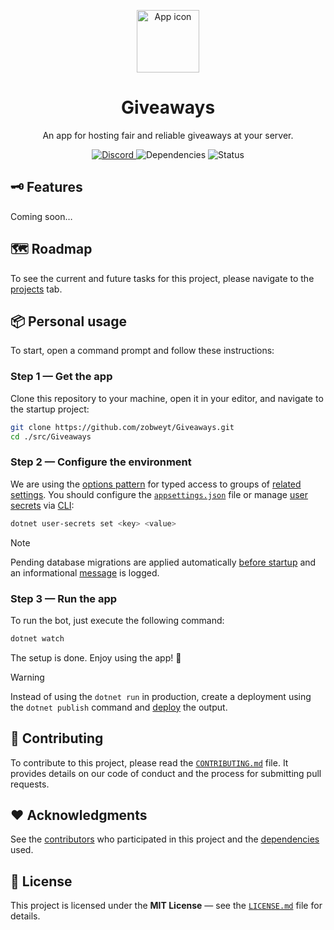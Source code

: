 <p align="center">
  <a href="https://github.com/discord-net/Discord.Net">
    <img width="100" src="https://github.com/zobweyt/Giveaways/assets/98274273/94c82d8b-3593-4401-acb9-b791cf849761" alt="App icon" />
  </a>
</p>

<h1 align="center">
  Giveaways
</h1>

<p align="center">
  An app for hosting fair and reliable giveaways at your server.
</p>

<p align="center">
  <a href="https://discord.com/invite/aAn3KkaJzM">
    <img src="https://img.shields.io/discord/925862084573552642" alt="Discord" />
  </a>
  <img src="https://img.shields.io/librariesio/github/zobweyt/Giveaways" alt="Dependencies" />
  <img src="https://img.shields.io/github/actions/workflow/status/zobweyt/Giveaways/dotnet.yml" alt="Status" />
</p>

## 🗝️ Features
Coming soon…

## 🗺️ Roadmap

To see the current and future tasks for this project, please navigate to the [projects](https://github.com/zobweyt/Giveaways/projects) tab.

## 📦 Personal usage

To start, open a command prompt and follow these instructions:

### Step 1 — Get the app

Clone this repository to your machine, open it in your editor, and navigate to the startup project:

```sh
git clone https://github.com/zobweyt/Giveaways.git
cd ./src/Giveaways
```

### Step 2 — Configure the environment

We are using the [options pattern](https://learn.microsoft.com/aspnet/core/fundamentals/configuration/options) for typed access to groups of [related settings](./src/Giveaways/Common/Options). You should configure the [`appsettings.json`](./src/Giveaways/appsettings.json) file or manage [user secrets](https://learn.microsoft.com/aspnet/core/security/app-secrets) via [CLI](https://learn.microsoft.com/dotnet/core/tools):

```sh
dotnet user-secrets set <key> <value>
```

> [!NOTE]
> Pending database migrations are applied automatically [before startup](./src/Giveaways/Program.cs#L49) and an informational [message](./src/Giveaways/Extensions/HostExtensions.cs#L29) is logged.

### Step 3 — Run the app

To run the bot, just execute the following command: 

```sh
dotnet watch
```

The setup is done. Enjoy using the app! 🎉

> [!WARNING]
> Instead of using the `dotnet run` in production, create a deployment using the `dotnet publish` command and [deploy](https://docs.discordnet.dev/guides/deployment/deployment) the output.

## 🚀 Contributing

To contribute to this project, please read the [`CONTRIBUTING.md`](.github/CONTRIBUTING.md) file. It provides details on our code of conduct and the process for submitting pull requests.

## ❤️ Acknowledgments

See the [contributors](https://github.com/zobweyt/Giveaways/contributors) who participated in this project and the [dependencies](https://github.com/zobweyt/Giveaways/network/dependencies) used.

## 📜 License

This project is licensed under the **MIT License** — see the [`LICENSE.md`](LICENSE.md) file for details.
